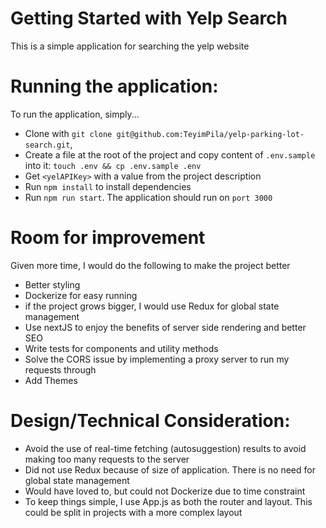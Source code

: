 # Getting Started with Yelp Search

This is a simple application for searching the yelp website

# Running the application:

To run the application, simply...
- Clone with `git clone git@github.com:TeyimPila/yelp-parking-lot-search.git`,
- Create a file at the root of the project and copy content of `.env.sample` into it: `touch .env && cp .env.sample .env`
- Get `<yelAPIKey>` with a value from the project description
- Run `npm install` to install dependencies
- Run `npm run start`. The application should run on `port 3000`

# Room for improvement

Given more time, I would do the following to make the project better

- Better styling
- Dockerize for easy running
- if the project grows bigger, I would use Redux for global state management
- Use nextJS to enjoy the benefits of server side rendering and better SEO
- Write tests for components and utility methods
- Solve the CORS issue by implementing a proxy server to run my requests through
- Add Themes

# Design/Technical Consideration:

- Avoid the use of real-time fetching (autosuggestion) results to avoid making too many requests to the server
- Did not use Redux because of size of application. There is no need for global state management
- Would have loved to, but could not Dockerize due to time constraint
- To keep things simple, I use App.js as both the router and layout. This could be split in projects with a more complex layout
